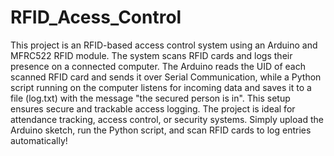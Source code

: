 # RFID_Acess_Control
This project is an RFID-based access control system using an Arduino and MFRC522 RFID module. The system scans RFID cards and logs their presence on a connected computer. The Arduino reads the UID of each scanned RFID card and sends it over Serial Communication, while a Python script running on the computer listens for incoming data and saves it to a file (log.txt) with the message "the secured person is in". This setup ensures secure and trackable access logging. The project is ideal for attendance tracking, access control, or security systems. Simply upload the Arduino sketch, run the Python script, and scan RFID cards to log entries automatically! 
